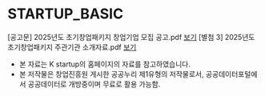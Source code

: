 # STARTUP_BASIC


[공고문] 2025년도 초기창업패키지 창업기업 모집 공고.pdf [보기](https://ldjwj.github.io/STARTUP_BASIC/02_EarlyStartup/01_doc_모집공고_25.pdf)
[별첨 3] 2025년도 초기창업패키지 주관기관 소개자료.pdf [보기](https://ldjwj.github.io/STARTUP_BASIC/02_EarlyStartup/02_doc_주관기관_25.pdf)



* 본 자료는 K startup의 홈페이지의 자료를 참고하였습니다.
* 본 저작물은 창업진흥원 게시한 공공누리 제1유형의 저작물로서, 공공데이터포털에서 공공데이터로 개방중이며 무료로 활용 가능함.
 
